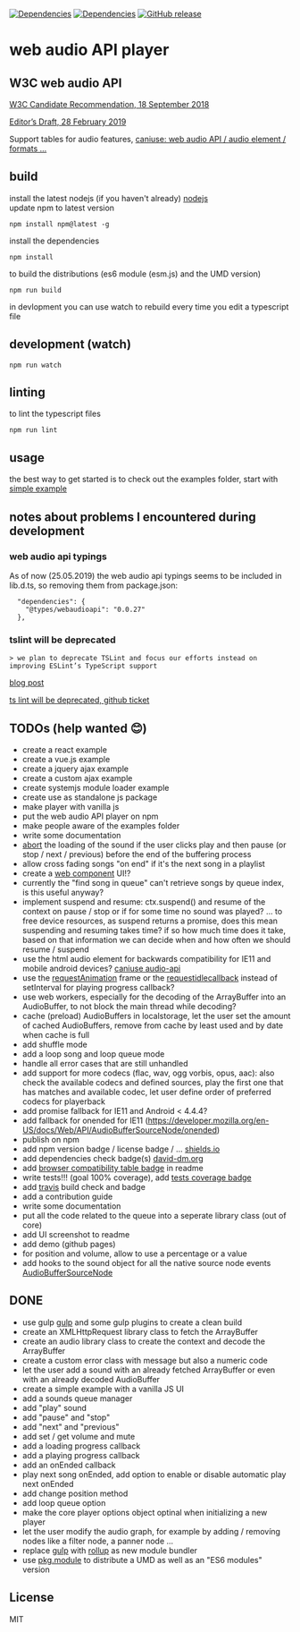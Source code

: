 [![Dependencies](https://david-dm.org/chrisweb/web-audio-api-player/status.svg)](https://david-dm.org/chrisweb/web-audio-api-player)
[![Dependencies](https://david-dm.org/chrisweb/web-audio-api-player/dev-status.png)](https://david-dm.org/chrisweb/web-audio-api-player)
[![GitHub release](https://img.shields.io/github/release/chrisweb/web-audio-api-player.svg)](https://github.com/chrisweb/web-audio-api-player/releases)

# web audio API player

## W3C web audio API

[W3C Candidate Recommendation, 18 September 2018](https://www.w3.org/TR/webaudio/)  

[Editor’s Draft, 28 February 2019](https://webaudio.github.io/web-audio-api/)  

Support tables for audio features, [caniuse: web audio API / audio element / formats ...](https://caniuse.com/#search=audio)  

## build

install the latest nodejs (if you haven't already) [nodejs](https://nodejs.org)  
update npm to latest version

`npm install npm@latest -g`

install the dependencies

`npm install`

to build the distributions (es6 module (esm.js) and the UMD version)

`npm run build`

in devlopment you can use watch to rebuild every time you edit a typescript file

## development (watch)

`npm run watch`

## linting

to lint the typescript files

`npm run lint`

## usage

the best way to get started is to check out the examples folder, start with [simple example](examples/simple-player)  

## notes about problems I encountered during development

### web audio api typings

As of now (25.05.2019) the web audio api typings seems to be included in lib.d.ts, so removing them from package.json:

```
  "dependencies": {
    "@types/webaudioapi": "0.0.27"
  },
```

### tslint will be deprecated

	> we plan to deprecate TSLint and focus our efforts instead on improving ESLint’s TypeScript support
    
[blog post](https://medium.com/palantir/tslint-in-2019-1a144c2317a9)  

[ts lint will be deprecated, github ticket](https://github.com/palantir/tslint/issues/4534)  

## TODOs (help wanted 😊)

* create a react example
* create a vue.js example
* create a jquery ajax example
* create a custom ajax example
* create systemjs module loader example
* create use as standalone js package
* make player with vanilla js
* put the web audio API player on npm
* make people aware of the examples folder
* write some documentation
* [abort](https://developer.mozilla.org/en-US/docs/Web/API/XMLHttpRequest/abort) the loading of the sound if the user clicks play and then pause (or stop / next / previous) before the end of the buffering process 
* allow cross fading songs "on end" if it's the next song in a playlist
* create a [web component](http://www.w3.org/TR/components-intro/) UI!?
* currently the "find song in queue" can't retrieve songs by queue index, is this useful anyway?
* implement suspend and resume: ctx.suspend() and resume of the context on pause / stop or if for some time no sound was played? ... to free device resources, as suspend returns a promise, does this mean suspending and resuming takes time? if so how much time does it take, based on that information we can decide when and how often we should resume / suspend
* use the html audio element for backwards compatibility for IE11 and mobile android devices? [caniuse audio-api](http://caniuse.com/#feat=audio-api)
* use the [requestAnimation](https://developer.mozilla.org/en-US/docs/Web/API/window/requestAnimationFrame) frame or the [requestidlecallback](https://developer.mozilla.org/en-US/docs/Web/API/Window/requestIdleCallback) instead of setInterval for playing progress callback?
* use web workers, especially for the decoding of the ArrayBuffer into an AudioBuffer, to not block the main thread while decoding?
* cache (preload) AudioBuffers in localstorage, let the user set the amount of cached AudioBuffers, remove from cache by least used and by date when cache is full
* add shuffle mode
* add a loop song and loop queue mode
* handle all error cases that are still unhandled
* add support for more codecs (flac, wav, ogg vorbis, opus, aac): also check the available codecs and defined sources, play the first one that has matches and available codec, let user define order of preferred codecs for playerback
* add promise fallback for IE11 and Android < 4.4.4?
* add fallback for onended for IE11 (https://developer.mozilla.org/en-US/docs/Web/API/AudioBufferSourceNode/onended)
* publish on npm
* add npm version badge / license badge / ... [shields.io](http://shields.io/)
* add dependencies check badge(s) [david-dm.org](https://david-dm.org)
* add [browser compatibility table badge](https://saucelabs.com/blog/new-open-sauce-ui-and-refreshed-build-status-badges) in readme 
* write tests!!! (goal 100% coverage), add [tests coverage badge](https://coveralls.io)
* add [travis](https://travis-ci.org) build check and badge 
* add a contribution guide
* write some documentation
* put all the code related to the queue into a seperate library class (out of core)
* add UI screenshot to readme
* add demo (github pages)
* for position and volume, allow to use a percentage or a value
* add hooks to the sound object for all the native source node events [AudioBufferSourceNode](https://developer.mozilla.org/en-US/docs/Web/API/AudioBufferSourceNode)

## DONE

* use gulp [gulp](https://gulpjs.com/) and some gulp plugins to create a clean build
* create an XMLHttpRequest library class to fetch the ArrayBuffer
* create an audio library class to create the context and decode the ArrayBuffer
* create a custom error class with message but also a numeric code
* let the user add a sound with an already fetched ArrayBuffer or even with an already decoded AudioBuffer
* create a simple example with a vanilla JS UI
* add a sounds queue manager
* add "play" sound
* add "pause" and "stop"
* add "next" and "previous"
* add set / get volume and mute
* add a loading progress callback
* add a playing progress callback
* add an onEnded callback
* play next song onEnded, add option to enable or disable automatic play next onEnded
* add change position method
* add loop queue option
* make the core player options object optinal when initializing a new player
* let the user modify the audio graph, for example by adding / removíng nodes like a filter node, a panner node ...
* replace [gulp](https://gulpjs.com/) with [rollup](https://github.com/rollup/rollup) as new module bundler
* use [pkg.module](https://github.com/rollup/rollup/wiki/pkg.module) to distribute a UMD as well as an "ES6 modules" version

## License

MIT